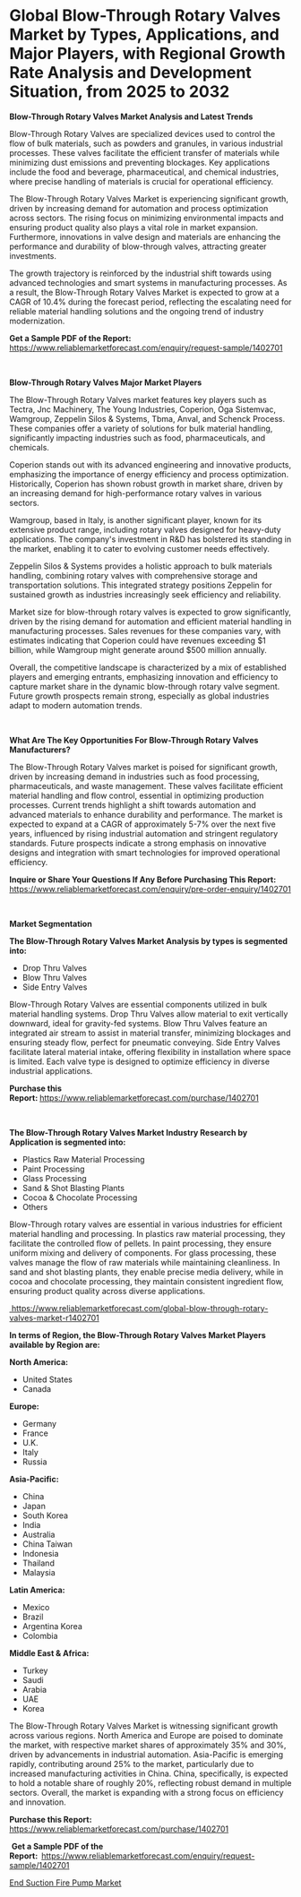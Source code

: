 <p><h1>Global Blow-Through Rotary Valves Market by Types, Applications, and Major Players, with Regional Growth Rate Analysis and Development Situation, from 2025 to 2032</h1></p><p><strong>Blow-Through Rotary Valves Market Analysis and Latest Trends</strong></p>
<p><p>Blow-Through Rotary Valves are specialized devices used to control the flow of bulk materials, such as powders and granules, in various industrial processes. These valves facilitate the efficient transfer of materials while minimizing dust emissions and preventing blockages. Key applications include the food and beverage, pharmaceutical, and chemical industries, where precise handling of materials is crucial for operational efficiency.</p><p>The Blow-Through Rotary Valves Market is experiencing significant growth, driven by increasing demand for automation and process optimization across sectors. The rising focus on minimizing environmental impacts and ensuring product quality also plays a vital role in market expansion. Furthermore, innovations in valve design and materials are enhancing the performance and durability of blow-through valves, attracting greater investments.</p><p>The growth trajectory is reinforced by the industrial shift towards using advanced technologies and smart systems in manufacturing processes. As a result, the Blow-Through Rotary Valves Market is expected to grow at a CAGR of 10.4% during the forecast period, reflecting the escalating need for reliable material handling solutions and the ongoing trend of industry modernization.</p></p>
<p><strong>Get a Sample PDF of the Report:&nbsp;</strong> <a href="https://www.reliablemarketforecast.com/enquiry/request-sample/1402701?utm_campaign=3310&utm_medium=2&utm_source=Github&utm_content=ia&utm_term=28032025&utm_id=blow-through-rotary-valves">https://www.reliablemarketforecast.com/enquiry/request-sample/1402701</a></p>
<p>&nbsp;</p>
<p><strong>Blow-Through Rotary Valves Major Market Players</strong></p>
<p><p>The Blow-Through Rotary Valves market features key players such as Tectra, Jnc Machinery, The Young Industries, Coperion, Oga Sistemvac, Wamgroup, Zeppelin Silos & Systems, Tbma, Anval, and Schenck Process. These companies offer a variety of solutions for bulk material handling, significantly impacting industries such as food, pharmaceuticals, and chemicals.</p><p>Coperion stands out with its advanced engineering and innovative products, emphasizing the importance of energy efficiency and process optimization. Historically, Coperion has shown robust growth in market share, driven by an increasing demand for high-performance rotary valves in various sectors.</p><p>Wamgroup, based in Italy, is another significant player, known for its extensive product range, including rotary valves designed for heavy-duty applications. The company's investment in R&D has bolstered its standing in the market, enabling it to cater to evolving customer needs effectively.</p><p>Zeppelin Silos & Systems provides a holistic approach to bulk materials handling, combining rotary valves with comprehensive storage and transportation solutions. This integrated strategy positions Zeppelin for sustained growth as industries increasingly seek efficiency and reliability.</p><p>Market size for blow-through rotary valves is expected to grow significantly, driven by the rising demand for automation and efficient material handling in manufacturing processes. Sales revenues for these companies vary, with estimates indicating that Coperion could have revenues exceeding $1 billion, while Wamgroup might generate around $500 million annually.</p><p>Overall, the competitive landscape is characterized by a mix of established players and emerging entrants, emphasizing innovation and efficiency to capture market share in the dynamic blow-through rotary valve segment. Future growth prospects remain strong, especially as global industries adapt to modern automation trends.</p></p>
<p>&nbsp;</p>
<p><strong>What Are The Key Opportunities For Blow-Through Rotary Valves Manufacturers?</strong></p>
<p><p>The Blow-Through Rotary Valves market is poised for significant growth, driven by increasing demand in industries such as food processing, pharmaceuticals, and waste management. These valves facilitate efficient material handling and flow control, essential in optimizing production processes. Current trends highlight a shift towards automation and advanced materials to enhance durability and performance. The market is expected to expand at a CAGR of approximately 5-7% over the next five years, influenced by rising industrial automation and stringent regulatory standards. Future prospects indicate a strong emphasis on innovative designs and integration with smart technologies for improved operational efficiency.</p></p>
<p><strong>Inquire or Share Your Questions If Any Before Purchasing This Report:</strong> <a href="https://www.reliablemarketforecast.com/enquiry/pre-order-enquiry/1402701?utm_campaign=3310&utm_medium=2&utm_source=Github&utm_content=ia&utm_term=28032025&utm_id=blow-through-rotary-valves">https://www.reliablemarketforecast.com/enquiry/pre-order-enquiry/1402701</a></p>
<p>&nbsp;</p>
<p><strong>Market Segmentation</strong></p>
<p><strong>The Blow-Through Rotary Valves Market Analysis by types is segmented into:</strong></p>
<p><ul><li>Drop Thru Valves</li><li>Blow Thru Valves</li><li>Side Entry Valves</li></ul></p>
<p><p>Blow-Through Rotary Valves are essential components utilized in bulk material handling systems. Drop Thru Valves allow material to exit vertically downward, ideal for gravity-fed systems. Blow Thru Valves feature an integrated air stream to assist in material transfer, minimizing blockages and ensuring steady flow, perfect for pneumatic conveying. Side Entry Valves facilitate lateral material intake, offering flexibility in installation where space is limited. Each valve type is designed to optimize efficiency in diverse industrial applications.</p></p>
<p><strong>Purchase this Report:&nbsp;</strong><a href="https://www.reliablemarketforecast.com/purchase/1402701?utm_campaign=3310&utm_medium=2&utm_source=Github&utm_content=ia&utm_term=28032025&utm_id=blow-through-rotary-valves">https://www.reliablemarketforecast.com/purchase/1402701</a></p>
<p>&nbsp;</p>
<p><strong>The Blow-Through Rotary Valves Market Industry Research by Application is segmented into:</strong></p>
<p><ul><li>Plastics Raw Material Processing</li><li>Paint Processing</li><li>Glass Processing</li><li>Sand & Shot Blasting Plants</li><li>Cocoa & Chocolate Processing</li><li>Others</li></ul></p>
<p><p>Blow-Through rotary valves are essential in various industries for efficient material handling and processing. In plastics raw material processing, they facilitate the controlled flow of pellets. In paint processing, they ensure uniform mixing and delivery of components. For glass processing, these valves manage the flow of raw materials while maintaining cleanliness. In sand and shot blasting plants, they enable precise media delivery, while in cocoa and chocolate processing, they maintain consistent ingredient flow, ensuring product quality across diverse applications.</p></p>
<p><a href="https://www.reliablemarketforecast.com/global-blow-through-rotary-valves-market-r1402701?utm_campaign=3310&utm_medium=2&utm_source=Github&utm_content=ia&utm_term=28032025&utm_id=blow-through-rotary-valves">&nbsp;https://www.reliablemarketforecast.com/global-blow-through-rotary-valves-market-r1402701</a></p>
<p><strong>In terms of Region, the Blow-Through Rotary Valves Market Players available by Region are:</strong></p>
<p>
    <p> <strong> North America: </strong>
        <ul>
            <li>United States</li>
            <li>Canada</li>
        </ul>
        </p> 
    <p> <strong> Europe: </strong>
        <ul>
            <li>Germany</li>
            <li>France</li>
            <li>U.K.</li>
            <li>Italy</li>
            <li>Russia</li>
        </ul>
        </p> 
    <p> <strong> Asia-Pacific: </strong>
        <ul>
            <li>China</li>
            <li>Japan</li>
            <li>South Korea</li>
            <li>India</li>
            <li>Australia</li>
            <li>China Taiwan</li>
            <li>Indonesia</li>
            <li>Thailand</li>
            <li>Malaysia</li>
        </ul>
        </p> 
    <p> <strong> Latin America: </strong>
        <ul>
            <li>Mexico</li>
            <li>Brazil</li>
            <li>Argentina Korea</li>
            <li>Colombia</li>
        </ul>
        </p> 
    <p> <strong> Middle East & Africa: </strong>
        <ul>
            <li>Turkey</li>
            <li>Saudi</li>
            <li>Arabia</li>
            <li>UAE</li>
            <li>Korea</li>
        </ul>
    </p>
    </p>
<p><p>The Blow-Through Rotary Valves Market is witnessing significant growth across various regions. North America and Europe are poised to dominate the market, with respective market shares of approximately 35% and 30%, driven by advancements in industrial automation. Asia-Pacific is emerging rapidly, contributing around 25% to the market, particularly due to increased manufacturing activities in China. China, specifically, is expected to hold a notable share of roughly 20%, reflecting robust demand in multiple sectors. Overall, the market is expanding with a strong focus on efficiency and innovation.</p></p>
<p><strong>Purchase this Report: </strong><a href="https://www.reliablemarketforecast.com/purchase/1402701?utm_campaign=3310&utm_medium=2&utm_source=Github&utm_content=ia&utm_term=28032025&utm_id=blow-through-rotary-valves">https://www.reliablemarketforecast.com/purchase/1402701</a></p>
<p>&nbsp;<strong>Get a Sample PDF of the Report:&nbsp;&nbsp;</strong><a href="https://www.reliablemarketforecast.com/enquiry/request-sample/1402701?utm_campaign=3310&utm_medium=2&utm_source=Github&utm_content=ia&utm_term=28032025&utm_id=blow-through-rotary-valves">https://www.reliablemarketforecast.com/enquiry/request-sample/1402701</a></p>
<p><strong></strong></p>
<p><p><a href="https://github.com/alejnaouare/Market-Research-Report-List-1/blob/main/end-suction-fire-pump-market.md?utm_campaign=3310&utm_medium=2&utm_source=Github&utm_content=ia&utm_term=28032025&utm_id=blow-through-rotary-valves">End Suction Fire Pump Market</a></p></p>